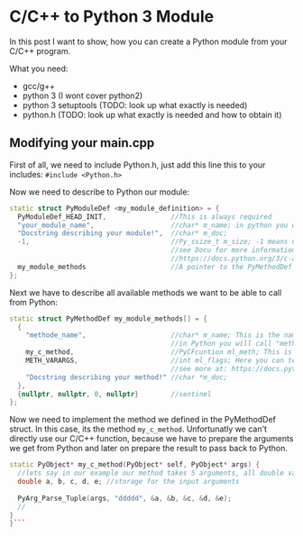 # C/C++ to Python 3 Module

In this post I want to show, how you can create a Python module from your C/C++ program.

What you need:
- gcc/g++
- python 3 (I wont cover python2)
- python 3 setuptools (TODO: look up what exactly is needed)
- python.h (TODO: look up what exactly is needed and how to obtain it)

## Modifying your main.cpp

First of all, we need to include Python.h, just add this line this to your includes: `#include <Python.h>`

Now we need to describe to Python our module:
```c++
static struct PyModuleDef <my_module_definition> = {
  PyModuleDef_HEAD_INIT,                //This is always required
  "your_module_name",                   //char* m_name; in python you will call "import your_module_name"
  "Docstring describing your module!",  //char* m_doc;
  -1,                                   //Py_ssize_t m_size; -1 means no support for sub_interpreters, 
                                        //see Docu for more information on this flag: 
                                        //https://docs.python.org/3/c-api/module.html#c.PyModuleDef
  my_module_methods                     //A pointer to the PyMethodDef struct
};
```

Next we have to describe all available methods we want to be able to call from Python:
```c++
static struct PyMethodDef my_module_methods[] = {
  {
    "methode_name",                     //char* m_name; This is the name of our method, 
                                        //in Python you will call "method_name()° to execute the function behind ml_meth
    my_c_method,                        //PyCFcuntion ml_meth; This is a pointer to the c function
    METH_VARARGS,                       //int ml_flags; Here you can tell python if we want args for our function
                                        //see more at: https://docs.python.org/3.6/c-api/structures.html#c.PyMethodDef
    "Docstring describing your method!" //char *m_doc;
  },
  {nullptr, nullptr, 0, nullptr}        //sentinel
};
```

Now we need to implement the method we defined in the PyMethodDef struct. 
In this case, its the method `my_c_method`. Unfortunatly we can't directly use our C/C++ function,
because we have to prepare the arguments we get from Python and later on prepare the result to pass back to Python.
```c++
static PyObject* my_c_method(PyObject* self, PyObject* args) {
  //lets say in our example our method takes 5 arguments, all double values
  double a, b, c, d, e; //storage for the input arguments
  
  PyArg_Parse_Tuple(args, "ddddd", &a, &b, &c, &d, &e);
  //
}
}```
